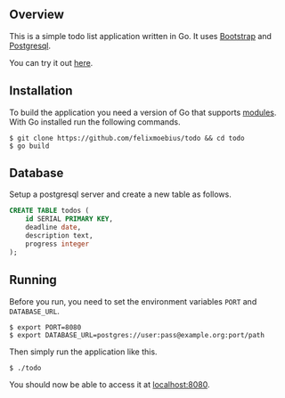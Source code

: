 ## Overview
This is a simple todo list application written in Go.
It uses [Bootstrap](https://getbootstrap.com/) and [Postgresql](https://www.postgresql.org/).

You can try it out [here](https://shrouded-reaches-96469.herokuapp.com).

## Installation
To build the application you need a version of Go that supports [modules](https://blog.golang.org/using-go-modules).
With Go installed run the following commands.

```
$ git clone https://github.com/felixmoebius/todo && cd todo
$ go build
```
## Database
Setup a postgresql server and create a new table as follows.

```sql
CREATE TABLE todos (
    id SERIAL PRIMARY KEY,
    deadline date,
    description text,
    progress integer
);
```
## Running
Before you run, you need to set the environment variables `PORT` and `DATABASE_URL`.

```
$ export PORT=8080
$ export DATABASE_URL=postgres://user:pass@example.org:port/path
```

Then simply run the application like this.
```
$ ./todo
```

You should now be able to access it at [localhost:8080](http://localhost:8080).
